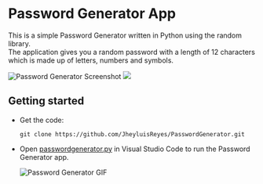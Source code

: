 # Password Generator App
This is a simple Password Generator written in Python using the random library.<br>
The application gives you a random password with a length of 12 characters which is made up of letters, numbers and symbols.

  ![Password Generator Screenshot](https://imgur.com/a/mUslAbz)
  <img src="https://imgur.com/a/mUslAbz" />

## Getting started

- Get the code:

    ```
    git clone https://github.com/JheyluisReyes/PasswordGenerator.git
    ```

- Open [passwordgenerator.py](passwordgenerator.py) in Visual Studio Code to run the Password Generator app.

  ![Password Generator GIF](img/)
